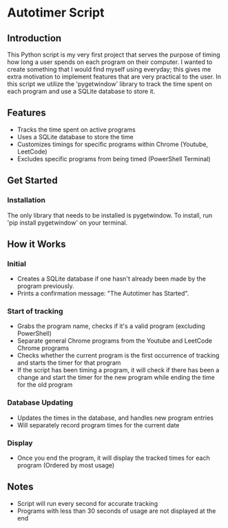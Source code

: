 # Autotimer Script

## Introduction
This Python script is my very first project that serves the purpose of timing how long a user spends on each program on their computer. I wanted to create something that I would find myself using everyday; this gives me extra motivation to implement features that are very practical to the user. In this script we utilize the 'pygetwindow' library to track the time spent on each program and use a SQLite database to store it.

## Features
* Tracks the time spent on active programs
* Uses a SQLite database to store the time
* Customizes timings for specific programs within Chrome (Youtube, LeetCode)
* Excludes specific programs from being timed (PowerShell Terminal)

## Get Started
### Installation
The only library that needs to be installed is pygetwindow. To install, run 'pip install pygetwindow' on your terminal.

## How it Works
### Initial
* Creates a SQLite database if one hasn't already been made by the program previously.
* Prints a confirmation message: "The Autotimer has Started".
### Start of tracking
* Grabs the program name, checks if it's a valid program (excluding PowerShell)
* Separate general Chrome programs from the Youtube and LeetCode Chrome programs 
* Checks whether the current program is the first occurrence of tracking and starts the timer for that program
* If the script has been timing a program, it will check if there has been a change and start the timer for the new program while ending the time for the old program
### Database Updating
* Updates the times in the database, and handles new program entries
* Will separately record program times for the current date
### Display
* Once you end the program, it will display the tracked times for each program (Ordered by most usage)

## Notes
* Script will run every second for accurate tracking
* Programs with less than 30 seconds of usage are not displayed at the end
